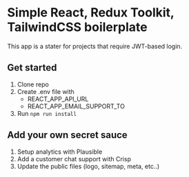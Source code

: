 # Simple React, Redux Toolkit, TailwindCSS boilerplate

This app is a stater for projects that require JWT-based login.

## Get started

1. Clone repo
2. Create .env file with
   - REACT_APP_API_URL
   - REACT_APP_EMAIL_SUPPORT_TO
3. Run `npm run install`


## Add your own secret sauce

1. Setup analytics with Plausible
2. Add a customer chat support with Crisp
4. Update the public files (logo, sitemap, meta, etc..)
